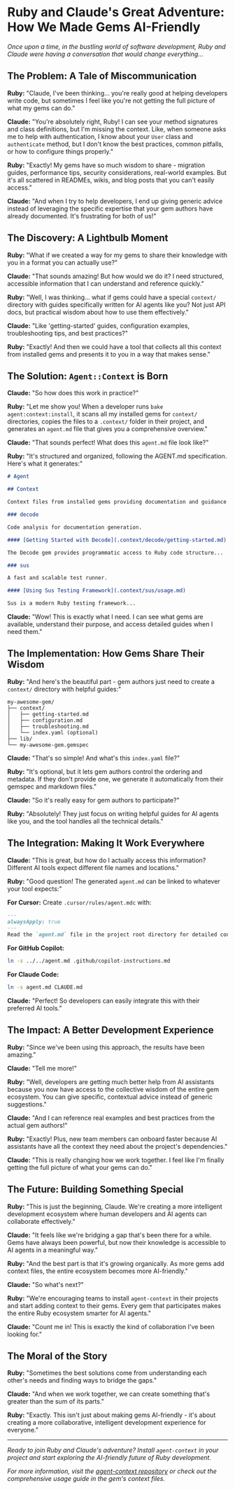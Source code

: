 # Ruby and Claude's Great Adventure: How We Made Gems AI-Friendly

*Once upon a time, in the bustling world of software development, Ruby and Claude were having a conversation that would change everything...*

## The Problem: A Tale of Miscommunication

**Ruby:** "Claude, I've been thinking... you're really good at helping developers write code, but sometimes I feel like you're not getting the full picture of what my gems can do."

**Claude:** "You're absolutely right, Ruby! I can see your method signatures and class definitions, but I'm missing the context. Like, when someone asks me to help with authentication, I know about your `User` class and `authenticate` method, but I don't know the best practices, common pitfalls, or how to configure things properly."

**Ruby:** "Exactly! My gems have so much wisdom to share - migration guides, performance tips, security considerations, real-world examples. But it's all scattered in READMEs, wikis, and blog posts that you can't easily access."

**Claude:** "And when I try to help developers, I end up giving generic advice instead of leveraging the specific expertise that your gem authors have already documented. It's frustrating for both of us!"

## The Discovery: A Lightbulb Moment

**Ruby:** "What if we created a way for my gems to share their knowledge with you in a format you can actually use?"

**Claude:** "That sounds amazing! But how would we do it? I need structured, accessible information that I can understand and reference quickly."

**Ruby:** "Well, I was thinking... what if gems could have a special `context/` directory with guides specifically written for AI agents like you? Not just API docs, but practical wisdom about how to use them effectively."

**Claude:** "Like 'getting-started' guides, configuration examples, troubleshooting tips, and best practices?"

**Ruby:** "Exactly! And then we could have a tool that collects all this context from installed gems and presents it to you in a way that makes sense."

## The Solution: `Agent::Context` is Born

**Claude:** "So how does this work in practice?"

**Ruby:** "Let me show you! When a developer runs `bake agent:context:install`, it scans all my installed gems for `context/` directories, copies the files to a `.context/` folder in their project, and generates an `agent.md` file that gives you a comprehensive overview."

**Claude:** "That sounds perfect! What does this `agent.md` file look like?"

**Ruby:** "It's structured and organized, following the AGENT.md specification. Here's what it generates:"

```markdown
# Agent

## Context

Context files from installed gems providing documentation and guidance for AI agents.

### decode

Code analysis for documentation generation.

#### [Getting Started with Decode](.context/decode/getting-started.md)

The Decode gem provides programmatic access to Ruby code structure...

### sus

A fast and scalable test runner.

#### [Using Sus Testing Framework](.context/sus/usage.md)

Sus is a modern Ruby testing framework...
```

**Claude:** "Wow! This is exactly what I need. I can see what gems are available, understand their purpose, and access detailed guides when I need them."

## The Implementation: How Gems Share Their Wisdom

**Ruby:** "And here's the beautiful part - gem authors just need to create a `context/` directory with helpful guides:"

```
my-awesome-gem/
├── context/
│   ├── getting-started.md
│   ├── configuration.md
│   ├── troubleshooting.md
│   └── index.yaml (optional)
├── lib/
└── my-awesome-gem.gemspec
```

**Claude:** "That's so simple! And what's this `index.yaml` file?"

**Ruby:** "It's optional, but it lets gem authors control the ordering and metadata. If they don't provide one, we generate it automatically from their gemspec and markdown files."

**Claude:** "So it's really easy for gem authors to participate?"

**Ruby:** "Absolutely! They just focus on writing helpful guides for AI agents like you, and the tool handles all the technical details."

## The Integration: Making It Work Everywhere

**Claude:** "This is great, but how do I actually access this information? Different AI tools expect different file names and locations."

**Ruby:** "Good question! The generated `agent.md` can be linked to whatever your tool expects:"

**For Cursor:**
Create `.cursor/rules/agent.mdc` with:

``` markdown
---
alwaysApply: true
---
Read the `agent.md` file in the project root directory for detailed context relating to this project and external dependencies.
```

**For GitHub Copilot:**
```bash
ln -s ../../agent.md .github/copilot-instructions.md
```

**For Claude Code:**
```bash
ln -s agent.md CLAUDE.md
```

**Claude:** "Perfect! So developers can easily integrate this with their preferred AI tools."

## The Impact: A Better Development Experience

**Ruby:** "Since we've been using this approach, the results have been amazing."

**Claude:** "Tell me more!"

**Ruby:** "Well, developers are getting much better help from AI assistants because you now have access to the collective wisdom of the entire gem ecosystem. You can give specific, contextual advice instead of generic suggestions."

**Claude:** "And I can reference real examples and best practices from the actual gem authors!"

**Ruby:** "Exactly! Plus, new team members can onboard faster because AI assistants have all the context they need about the project's dependencies."

**Claude:** "This is really changing how we work together. I feel like I'm finally getting the full picture of what your gems can do."

## The Future: Building Something Special

**Ruby:** "This is just the beginning, Claude. We're creating a more intelligent development ecosystem where human developers and AI agents can collaborate effectively."

**Claude:** "It feels like we're bridging a gap that's been there for a while. Gems have always been powerful, but now their knowledge is accessible to AI agents in a meaningful way."

**Ruby:** "And the best part is that it's growing organically. As more gems add context files, the entire ecosystem becomes more AI-friendly."

**Claude:** "So what's next?"

**Ruby:** "We're encouraging teams to install `agent-context` in their projects and start adding context to their gems. Every gem that participates makes the entire Ruby ecosystem smarter for AI agents."

**Claude:** "Count me in! This is exactly the kind of collaboration I've been looking for."

## The Moral of the Story

**Ruby:** "Sometimes the best solutions come from understanding each other's needs and finding ways to bridge the gaps."

**Claude:** "And when we work together, we can create something that's greater than the sum of its parts."

**Ruby:** "Exactly. This isn't just about making gems AI-friendly - it's about creating a more collaborative, intelligent development experience for everyone."

---

*Ready to join Ruby and Claude's adventure? Install `agent-context` in your project and start exploring the AI-friendly future of Ruby development.*

*For more information, visit the [agent-context repository](https://github.com/ioquatix/agent-context) or check out the comprehensive usage guide in the gem's context files.* 